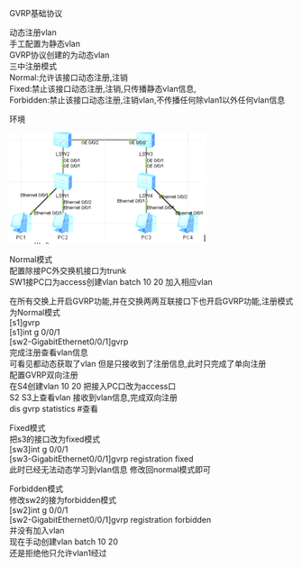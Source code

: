 GVRP基础协议

动态注册vlan  
手工配置为静态vlan  
GVRP协议创建的为动态vlan  
三中注册模式  
Normal:允许该接口动态注册,注销  
Fixed:禁止该接口动态注册,注销,只传播静态vlan信息,  
Forbidden:禁止该接口动态注册,注销vlan,不传播任何除vlan1以外任何vlan信息  
  
环境  


![](media/915ab00b90319a024465e29921531e27.png)

  
Normal模式  
配置除接PC外交换机接口为trunk  
SW1接PC口为access创建vlan batch 10 20 加入相应vlan  
  
在所有交换上开启GVRP功能,并在交换两两互联接口下也开启GVRP功能,注册模式为Normal模式  
[s1]gvrp  
[s1]int g 0/0/1  
[sw2-GigabitEthernet0/0/1]gvrp  
完成注册查看vlan信息  
可看见都动态获取了vlan 但是只接收到了注册信息,此时只完成了单向注册  
配置GVRP双向注册  
在S4创建vlan 10 20 把接入PC口改为access口  
S2 S3上查看vlan 接收到vlan信息,完成双向注册  
dis gvrp statistics \#查看  
  
Fixed模式  
把s3的接口改为fixed模式  
[sw3]int g 0/0/1  
[sw3-GigabitEthernet0/0/1]gvrp registration fixed  
此时已经无法动态学习到vlan信息 修改回normal模式即可  
  
Forbidden模式  
修改sw2的接为forbidden模式  
[sw2]int g 0/0/1  
[sw2-GigabitEthernet0/0/1]gvrp registration forbidden  
并没有加入vlan  
现在手动创建vlan batch 10 20  
还是拒绝他只允许vlan1经过
